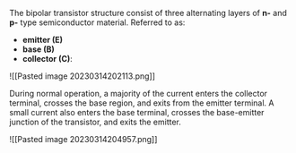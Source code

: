 The bipolar transistor structure consist of three alternating layers of **n-** and **p-** type semiconductor material. Referred to as:
- **emitter (E)**
- **base (B)**
- **collector (C)**:

![[Pasted image 20230314202113.png]]

During normal operation, a majority of the current enters the collector terminal, crosses the base region, and exits from the emitter terminal.
A small current also enters the base terminal, crosses the base-emitter junction of the transistor, and exits the emitter.

![[Pasted image 20230314204957.png]]
